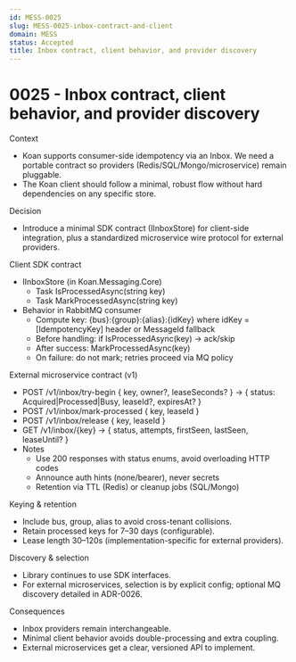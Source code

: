 ```yaml
---
id: MESS-0025
slug: MESS-0025-inbox-contract-and-client
domain: MESS
status: Accepted
title: Inbox contract, client behavior, and provider discovery
---
```


# 0025 - Inbox contract, client behavior, and provider discovery

Context

- Koan supports consumer-side idempotency via an Inbox. We need a portable contract so providers (Redis/SQL/Mongo/microservice) remain pluggable.
- The Koan client should follow a minimal, robust flow without hard dependencies on any specific store.

Decision

- Introduce a minimal SDK contract (IInboxStore) for client-side integration, plus a standardized microservice wire protocol for external providers.

Client SDK contract

- IInboxStore (in Koan.Messaging.Core)
  - Task<bool> IsProcessedAsync(string key)
  - Task MarkProcessedAsync(string key)
- Behavior in RabbitMQ consumer
  - Compute key: {bus}:{group}:{alias}:{idKey} where idKey = [IdempotencyKey] header or MessageId fallback
  - Before handling: if IsProcessedAsync(key) → ack/skip
  - After success: MarkProcessedAsync(key)
  - On failure: do not mark; retries proceed via MQ policy

External microservice contract (v1)

- POST /v1/inbox/try-begin { key, owner?, leaseSeconds? } → { status: Acquired|Processed|Busy, leaseId?, expiresAt? }
- POST /v1/inbox/mark-processed { key, leaseId }
- POST /v1/inbox/release { key, leaseId }
- GET /v1/inbox/{key} → { status, attempts, firstSeen, lastSeen, leaseUntil? }
- Notes
  - Use 200 responses with status enums, avoid overloading HTTP codes
  - Announce auth hints (none/bearer), never secrets
  - Retention via TTL (Redis) or cleanup jobs (SQL/Mongo)

Keying & retention

- Include bus, group, alias to avoid cross-tenant collisions.
- Retain processed keys for 7–30 days (configurable).
- Lease length 30–120s (implementation-specific for external providers).

Discovery & selection

- Library continues to use SDK interfaces.
- For external microservices, selection is by explicit config; optional MQ discovery detailed in ADR-0026.

Consequences

- Inbox providers remain interchangeable.
- Minimal client behavior avoids double-processing and extra coupling.
- External microservices get a clear, versioned API to implement.
